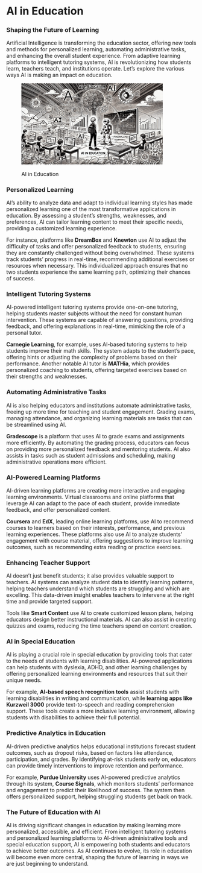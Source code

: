 # AI in Education

### Shaping the Future of Learning

Artificial Intelligence is transforming the education sector, offering new tools and methods for personalized learning, automating administrative tasks, and enhancing the overall student experience. From adaptive learning platforms to intelligent tutoring systems, AI is revolutionizing how students learn, teachers teach, and institutions operate. Let’s explore the various ways AI is making an impact on education.

<div align="left"><figure><img src="../../.gitbook/assets/ai-in-education--min (1).png" alt="" width="375"><figcaption><p>AI in Education</p></figcaption></figure></div>

### Personalized Learning

AI’s ability to analyze data and adapt to individual learning styles has made personalized learning one of the most transformative applications in education. By assessing a student’s strengths, weaknesses, and preferences, AI can tailor learning content to meet their specific needs, providing a customized learning experience.

For instance, platforms like **DreamBox** and **Knewton** use AI to adjust the difficulty of tasks and offer personalized feedback to students, ensuring they are constantly challenged without being overwhelmed. These systems track students’ progress in real-time, recommending additional exercises or resources when necessary. This individualized approach ensures that no two students experience the same learning path, optimizing their chances of success.

### Intelligent Tutoring Systems

AI-powered intelligent tutoring systems provide one-on-one tutoring, helping students master subjects without the need for constant human intervention. These systems are capable of answering questions, providing feedback, and offering explanations in real-time, mimicking the role of a personal tutor.

**Carnegie Learning**, for example, uses AI-based tutoring systems to help students improve their math skills. The system adapts to the student’s pace, offering hints or adjusting the complexity of problems based on their performance. Another notable AI tutor is **MATHia**, which provides personalized coaching to students, offering targeted exercises based on their strengths and weaknesses.

### Automating Administrative Tasks

AI is also helping educators and institutions automate administrative tasks, freeing up more time for teaching and student engagement. Grading exams, managing attendance, and organizing learning materials are tasks that can be streamlined using AI.

**Gradescope** is a platform that uses AI to grade exams and assignments more efficiently. By automating the grading process, educators can focus on providing more personalized feedback and mentoring students. AI also assists in tasks such as student admissions and scheduling, making administrative operations more efficient.

### AI-Powered Learning Platforms

AI-driven learning platforms are creating more interactive and engaging learning environments. Virtual classrooms and online platforms that leverage AI can adapt to the pace of each student, provide immediate feedback, and offer personalized content.

**Coursera** and **EdX**, leading online learning platforms, use AI to recommend courses to learners based on their interests, performance, and previous learning experiences. These platforms also use AI to analyze students’ engagement with course material, offering suggestions to improve learning outcomes, such as recommending extra reading or practice exercises.

### Enhancing Teacher Support

AI doesn’t just benefit students; it also provides valuable support to teachers. AI systems can analyze student data to identify learning patterns, helping teachers understand which students are struggling and which are excelling. This data-driven insight enables teachers to intervene at the right time and provide targeted support.

Tools like **Smart Content** use AI to create customized lesson plans, helping educators design better instructional materials. AI can also assist in creating quizzes and exams, reducing the time teachers spend on content creation.

### AI in Special Education

AI is playing a crucial role in special education by providing tools that cater to the needs of students with learning disabilities. AI-powered applications can help students with dyslexia, ADHD, and other learning challenges by offering personalized learning environments and resources that suit their unique needs.

For example, **AI-based speech recognition tools** assist students with learning disabilities in writing and communication, while **learning** **apps like Kurzweil 3000** provide text-to-speech and reading comprehension support. These tools create a more inclusive learning environment, allowing students with disabilities to achieve their full potential.

### Predictive Analytics in Education

AI-driven predictive analytics helps educational institutions forecast student outcomes, such as dropout risks, based on factors like attendance, participation, and grades. By identifying at-risk students early on, educators can provide timely interventions to improve retention and performance.

For example, **Purdue University** uses AI-powered predictive analytics through its system, **Course Signals**, which monitors students’ performance and engagement to predict their likelihood of success. The system then offers personalized support, helping struggling students get back on track.

### The Future of Education with AI

AI is driving significant changes in education by making learning more personalized, accessible, and efficient. From intelligent tutoring systems and personalized learning platforms to AI-driven administrative tools and special education support, AI is empowering both students and educators to achieve better outcomes. As AI continues to evolve, its role in education will become even more central, shaping the future of learning in ways we are just beginning to understand.
